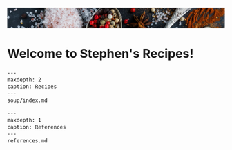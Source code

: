 ![](spices.jpg)

# Welcome to Stephen's Recipes!

```{toctree}
---
maxdepth: 2
caption: Recipes
---
soup/index.md
```

```{toctree}
---
maxdepth: 1
caption: References
---
references.md
```

